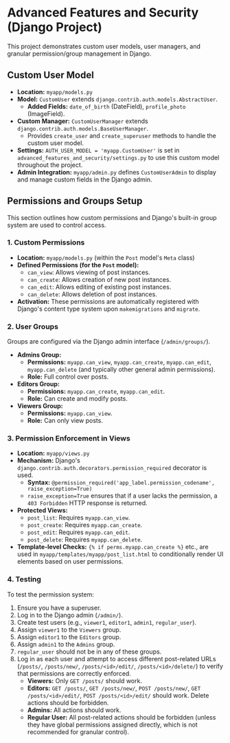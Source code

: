 # Advanced Features and Security (Django Project)

This project demonstrates custom user models, user managers, and granular permission/group management in Django.

## Custom User Model

-   **Location:** `myapp/models.py`
-   **Model:** `CustomUser` extends `django.contrib.auth.models.AbstractUser`.
    -   **Added Fields:** `date_of_birth` (DateField), `profile_photo` (ImageField).
-   **Custom Manager:** `CustomUserManager` extends `django.contrib.auth.models.BaseUserManager`.
    -   Provides `create_user` and `create_superuser` methods to handle the custom user model.
-   **Settings:** `AUTH_USER_MODEL = 'myapp.CustomUser'` is set in `advanced_features_and_security/settings.py` to use this custom model throughout the project.
-   **Admin Integration:** `myapp/admin.py` defines `CustomUserAdmin` to display and manage custom fields in the Django admin.

## Permissions and Groups Setup

This section outlines how custom permissions and Django's built-in group system are used to control access.

### 1. Custom Permissions

-   **Location:** `myapp/models.py` (within the `Post` model's `Meta` class)
-   **Defined Permissions (for the `Post` model):**
    -   `can_view`: Allows viewing of post instances.
    -   `can_create`: Allows creation of new post instances.
    -   `can_edit`: Allows editing of existing post instances.
    -   `can_delete`: Allows deletion of post instances.
-   **Activation:** These permissions are automatically registered with Django's content type system upon `makemigrations` and `migrate`.

### 2. User Groups

Groups are configured via the Django admin interface (`/admin/groups/`).

-   **Admins Group:**
    -   **Permissions:** `myapp.can_view`, `myapp.can_create`, `myapp.can_edit`, `myapp.can_delete` (and typically other general admin permissions).
    -   **Role:** Full control over posts.
-   **Editors Group:**
    -   **Permissions:** `myapp.can_create`, `myapp.can_edit`.
    -   **Role:** Can create and modify posts.
-   **Viewers Group:**
    -   **Permissions:** `myapp.can_view`.
    -   **Role:** Can only view posts.

### 3. Permission Enforcement in Views

-   **Location:** `myapp/views.py`
-   **Mechanism:** Django's `django.contrib.auth.decorators.permission_required` decorator is used.
    -   **Syntax:** `@permission_required('app_label.permission_codename', raise_exception=True)`
    -   `raise_exception=True` ensures that if a user lacks the permission, a `403 Forbidden` HTTP response is returned.
-   **Protected Views:**
    -   `post_list`: Requires `myapp.can_view`.
    -   `post_create`: Requires `myapp.can_create`.
    -   `post_edit`: Requires `myapp.can_edit`.
    -   `post_delete`: Requires `myapp.can_delete`.
-   **Template-level Checks:** `{% if perms.myapp.can_create %}` etc., are used in `myapp/templates/myapp/post_list.html` to conditionally render UI elements based on user permissions.

### 4. Testing

To test the permission system:

1.  Ensure you have a superuser.
2.  Log in to the Django admin (`/admin/`).
3.  Create test users (e.g., `viewer1`, `editor1`, `admin1`, `regular_user`).
4.  Assign `viewer1` to the `Viewers` group.
5.  Assign `editor1` to the `Editors` group.
6.  Assign `admin1` to the `Admins` group.
7.  `regular_user` should not be in any of these groups.
8.  Log in as each user and attempt to access different post-related URLs (`/posts/`, `/posts/new/`, `/posts/<id>/edit/`, `/posts/<id>/delete/`) to verify that permissions are correctly enforced.
    -   **Viewers:** Only `GET /posts/` should work.
    -   **Editors:** `GET /posts/`, `GET /posts/new/`, `POST /posts/new/`, `GET /posts/<id>/edit/`, `POST /posts/<id>/edit/` should work. Delete actions should be forbidden.
    -   **Admins:** All actions should work.
    -   **Regular User:** All post-related actions should be forbidden (unless they have global permissions assigned directly, which is not recommended for granular control).